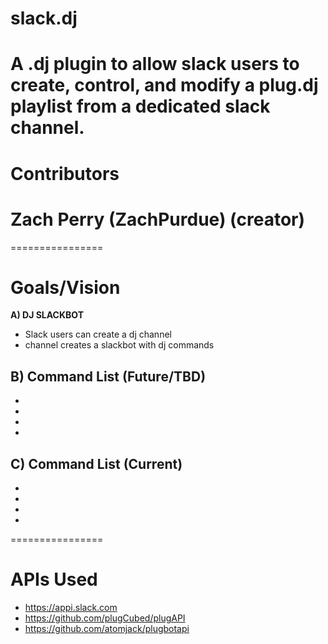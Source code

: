 # slack.dj

A .dj plugin to allow slack users to create, control, and modify a plug.dj playlist from a dedicated slack channel.
================

# Contributors

# Zach Perry (ZachPurdue) (creator)

================

# Goals/Vision

**A) DJ SLACKBOT**  
   - Slack users can create a dj channel
   - channel creates a slackbot with dj commands 

**B) Command List (Future/TBD)**  
   - 
   - 
   - 
   - 
   - 

**C) Command List (Current)**  
   - 
   - 
   - 
   - 
   - 

================

# APIs Used

   - https://appi.slack.com
   - https://github.com/plugCubed/plugAPI
   - https://github.com/atomjack/plugbotapi

